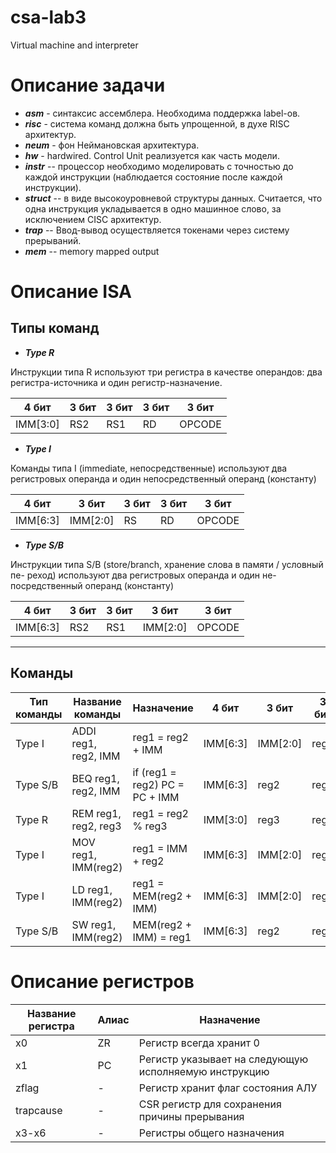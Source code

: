 # csa-lab3

Virtual machine and interpreter

# Описание задачи

- **_asm_** - синтаксис ассемблера. Необходима поддержка label-ов.
- **_risc_** - система команд должна быть упрощенной, в духе RISC архитектур.
- **_neum_** - фон Неймановская архитектура.
- **_hw_** - hardwired. Control Unit реализуется как часть модели.
- **_instr_** -- процессор необходимо моделировать с точностью до каждой инструкции (наблюдается состояние после каждой инструкции).
- **_struct_** -- в виде высокоуровневой структуры данных. Считается, что одна инструкция укладывается в одно машинное слово, за исключением CISC архитектур.
- **_trap_** -- Ввод-вывод осуществляется токенами через систему прерываний.
- **_mem_** -- memory mapped output

# Описание ISA

## Типы команд

- **_Type R_**

Инструкции типа R используют три регистра
в качестве операндов: два регистра-источника
и один регистр-назначение.

| 4 бит    | 3 бит | 3 бит | 3 бит | 3 бит  |
| -------- | ----- | ----- | ----- | ------ |
| IMM[3:0] | RS2   | RS1   | RD    | OPCODE |

- **_Type I_**

Команды типа I (immediate, непосредственные)
используют два регистровых операнда и один
непосредственный операнд (константу)

| 4 бит    | 3 бит    | 3 бит | 3 бит | 3 бит  |
| -------- | -------- | ----- | ----- | ------ |
| IMM[6:3] | IMM[2:0] | RS    | RD    | OPCODE |

- **_Type S/B_**

Инструкции типа S/B (store/branch, хранение слова в памяти / условный пе- реход) используют два регистровых операнда и один не- посредственный операнд (константу)

| 4 бит    | 3 бит | 3 бит | 3 бит    | 3 бит  |
| -------- | ----- | ----- | -------- | ------ |
| IMM[6:3] | RS2   | RS1   | IMM[2:0] | OPCODE |

---

## Команды

| Тип команды | Название команды     | Назначение                     | 4 бит    | 3 бит    | 3 бит | 3 бит    | 3 бит  |
| ----------- | -------------------- | ------------------------------ | -------- | -------- | ----- | -------- | ------ |
| Type I      | ADDI reg1, reg2, IMM | reg1 = reg2 + IMM              | IMM[6:3] | IMM[2:0] | reg2  | reg1     | OPCODE |
| Type S/B    | BEQ reg1, reg2, IMM  | if (reg1 = reg2) PC = PC + IMM | IMM[6:3] | reg2     | reg1  | IMM[2:0] | OPCODE |
| Type R      | REM reg1, reg2, reg3 | reg1 = reg2 % reg3             | IMM[3:0] | reg3     | reg2  | reg1     | OPCODE |
| Type I      | MOV reg1, IMM(reg2)  | reg1 = IMM + reg2              | IMM[6:3] | IMM[2:0] | reg2  | reg1     | OPCODE |
| Type I      | LD reg1, IMM(reg2)   | reg1 = MEM(reg2 + IMM)         | IMM[6:3] | IMM[2:0] | reg2  | reg1     | OPCODE |
| Type S/B    | SW reg1, IMM(reg2)   | MEM(reg2 + IMM) = reg1         | IMM[6:3] | reg2     | reg1  | IMM[2:0] | OPCODE |

# Описание регистров

| Название регистра | Алиас | Назначение                                            |
| ----------------- | ----- | ----------------------------------------------------- |
| x0                | ZR    | Регистр всегда хранит 0                               |
| x1                | PC    | Регистр указывает на следующую исполняемую инструкцию |
| zflag             | -     | Регистр хранит флаг состояния АЛУ                     |
| trapcause         | -     | CSR регистр для сохранения причины прерывания         |
| x3-x6             | -     | Регистры общего назначения                            |
